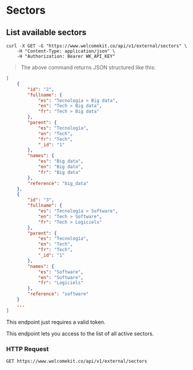 # Sectors

## List available sectors

```shell
curl -X GET -G "https://www.welcomekit.co/api/v1/external/sectors" \
    -H "Content-Type: application/json" \
    -H "Authorization: Bearer WK_API_KEY"
```

> The above command returns JSON structured like this:

```json
[
    {
        "id": "2",
        "fullname": {
            "es": "Tecnología > Big data",
            "en": "Tech > Big data",
            "fr": "Tech > Big data"
        },
        "parent": {
            "es": "Tecnología",
            "en": "Tech",
            "fr": "Tech",
            "_id": "1"
        },
        "names": {
            "es": "Big data",
            "en": "Big data",
            "fr": "Big data"
        },
        "reference": "big_data"
    },
    {
        "id": "3",
        "fullname": {
            "es": "Tecnología > Software",
            "en": "Tech > Software",
            "fr": "Tech > Logiciels"
        },
        "parent": {
            "es": "Tecnología",
            "en": "Tech",
            "fr": "Tech",
            "_id": "1"
        },
        "names": {
            "es": "Software",
            "en": "Software",
            "fr": "Logiciels"
        },
        "reference": "software"
    }
    ...
]
```

<aside class="notice">
This endpoint just requires a valid token.
</aside>

This endpoint lets you access to the list of all active sectors.

### HTTP Request

`GET https://www.welcomekit.co/api/v1/external/sectors`
